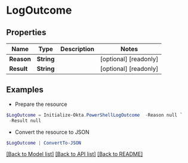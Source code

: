 # LogOutcome
## Properties

Name | Type | Description | Notes
------------ | ------------- | ------------- | -------------
**Reason** | **String** |  | [optional] [readonly] 
**Result** | **String** |  | [optional] [readonly] 

## Examples

- Prepare the resource
```powershell
$LogOutcome = Initialize-Okta.PowerShellLogOutcome  -Reason null `
 -Result null
```

- Convert the resource to JSON
```powershell
$LogOutcome | ConvertTo-JSON
```

[[Back to Model list]](../README.md#documentation-for-models) [[Back to API list]](../README.md#documentation-for-api-endpoints) [[Back to README]](../README.md)

